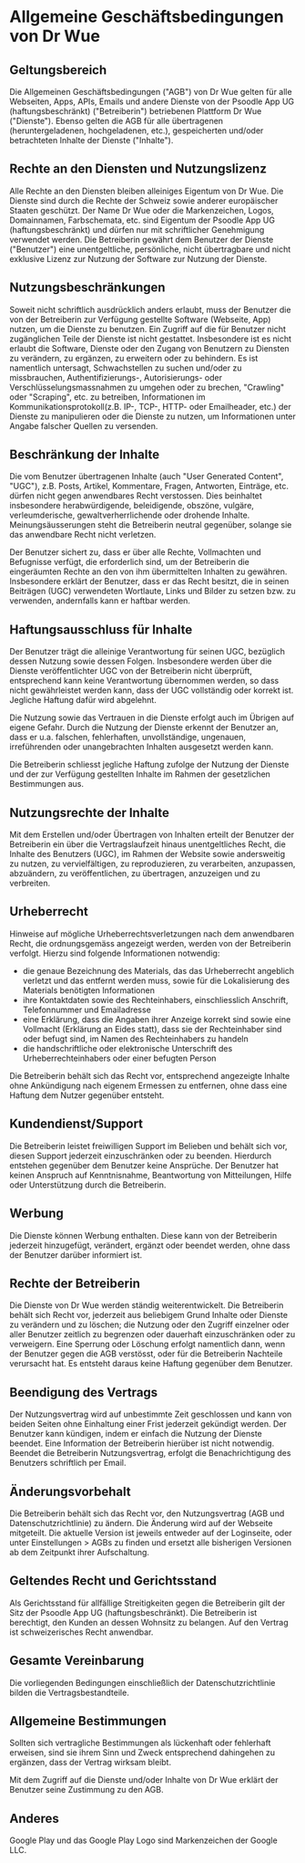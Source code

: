 # Allgemeine Geschäftsbedingungen von Dr Wue

## Geltungsbereich
Die Allgemeinen Geschäftsbedingungen ("AGB") von Dr Wue gelten für alle Webseiten, Apps, APIs, Emails und andere Dienste von der Psoodle App UG (haftungsbeschränkt) ("Betreiberin") betriebenen Plattform Dr Wue ("Dienste"). Ebenso gelten die AGB für alle übertragenen (heruntergeladenen, hochgeladenen, etc.), gespeicherten und/oder betrachteten Inhalte der Dienste ("Inhalte").  


## Rechte an den Diensten und Nutzungslizenz
Alle Rechte an den Diensten bleiben alleiniges Eigentum von Dr Wue. Die Dienste sind durch die Rechte der Schweiz sowie anderer europäischer Staaten geschützt. Der Name Dr Wue oder die Markenzeichen, Logos, Domainnamen, Farbschemata, etc. sind Eigentum der Psoodle App UG (haftungsbeschränkt) und dürfen nur mit schriftlicher Genehmigung verwendet werden. Die Betreiberin gewährt dem Benutzer der Dienste ("Benutzer") eine unentgeltliche, persönliche, nicht übertragbare und nicht exklusive Lizenz zur Nutzung der Software zur Nutzung der Dienste.  


## Nutzungsbeschränkungen
Soweit nicht schriftlich ausdrücklich anders erlaubt, muss der Benutzer die von der Betreiberin zur Verfügung gestellte Software (Webseite, App) nutzen, um die Dienste zu benutzen. Ein Zugriff auf die für Benutzer nicht zugänglichen Teile der Dienste ist nicht gestattet. Insbesondere ist es nicht erlaubt die Software, Dienste oder den Zugang von Benutzern zu Diensten zu verändern, zu ergänzen, zu erweitern oder zu behindern. Es ist namentlich untersagt, Schwachstellen zu suchen und/oder zu missbrauchen, Authentifizierungs-, Autorisierungs- oder Verschlüsselungsmassnahmen zu umgehen oder zu brechen, "Crawling" oder "Scraping", etc. zu betreiben, Informationen im Kommunikationsprotokoll(z.B. IP-, TCP-, HTTP- oder Emailheader, etc.) der Dienste zu manipulieren oder die Dienste zu nutzen, um Informationen unter Angabe falscher Quellen zu versenden.  


## Beschränkung der Inhalte
Die vom Benutzer übertragenen Inhalte (auch "User Generated Content", "UGC"), z.B. Posts, Artikel, Kommentare, Fragen, Antworten, Einträge, etc. dürfen nicht gegen anwendbares Recht verstossen. Dies beinhaltet insbesondere herabwürdigende, beleidigende, obszöne, vulgäre, verleumderische, gewaltverherrlichende oder drohende Inhalte. Meinungsäusserungen steht die Betreiberin neutral gegenüber, solange sie das anwendbare Recht nicht verletzen.

Der Benutzer sichert zu, dass er über alle Rechte, Vollmachten und Befugnisse verfügt, die erforderlich sind, um der Betreiberin die eingeräumten Rechte an den von ihm übermittelten Inhalten zu gewähren. Insbesondere erklärt der Benutzer, dass er das Recht besitzt, die in seinen Beiträgen (UGC) verwendeten Wortlaute, Links und Bilder zu setzen bzw. zu verwenden, andernfalls kann er haftbar werden.  


## Haftungsausschluss für Inhalte
Der Benutzer trägt die alleinige Verantwortung für seinen UGC, bezüglich dessen Nutzung sowie dessen Folgen. Insbesondere werden über die Dienste veröffentlichter UGC von der Betreiberin nicht überprüft, entsprechend kann keine Verantwortung übernommen werden, so dass nicht gewährleistet werden kann, dass der UGC vollständig oder korrekt ist. Jegliche Haftung dafür wird abgelehnt.

Die Nutzung sowie das Vertrauen in die Dienste erfolgt auch im Übrigen auf eigene Gefahr. Durch die Nutzung der Dienste erkennt der Benutzer an, dass er u.a. falschen, fehlerhaften, unvollständige, ungenauen, irreführenden oder unangebrachten Inhalten ausgesetzt werden kann.

Die Betreiberin schliesst jegliche Haftung zufolge der Nutzung der Dienste und der zur Verfügung gestellten Inhalte im Rahmen der gesetzlichen Bestimmungen aus.  


## Nutzungsrechte der Inhalte
Mit dem Erstellen und/oder Übertragen von Inhalten erteilt der Benutzer der Betreiberin ein über die Vertragslaufzeit hinaus unentgeltliches Recht, die Inhalte des Benutzers (UGC), im Rahmen der Website sowie andersweitig zu nutzen, zu vervielfältigen, zu reproduzieren, zu verarbeiten, anzupassen, abzuändern, zu veröffentlichen, zu übertragen, anzuzeigen und zu verbreiten.  


## Urheberrecht
Hinweise auf mögliche Urheberrechtsverletzungen nach dem anwendbaren Recht, die ordnungsgemäss angezeigt werden, werden von der Betreiberin verfolgt. Hierzu sind folgende Informationen notwendig:
* die genaue Bezeichnung des Materials, das das Urheberrecht angeblich verletzt und das entfernt werden muss, sowie für die Lokalisierung des Materials benötigten Informationen
* ihre Kontaktdaten sowie des Rechteinhabers, einschliesslich Anschrift, Telefonnummer und Emailadresse
* eine Erklärung, dass die Angaben ihrer Anzeige korrekt sind sowie eine Vollmacht (Erklärung an Eides statt), dass sie der Rechteinhaber sind oder befugt sind, im Namen des Rechteinhabers zu handeln
* die handschriftliche oder elektronische Unterschrift des Urheberrechteinhabers oder einer befugten Person

Die Betreiberin behält sich das Recht vor, entsprechend angezeigte Inhalte ohne Ankündigung nach eigenem Ermessen zu entfernen, ohne dass eine Haftung dem Nutzer gegenüber entsteht.  


## Kundendienst/Support
Die Betreiberin leistet freiwilligen Support im Belieben und behält sich vor, diesen Support jederzeit einzuschränken oder zu beenden. Hierdurch entstehen gegenüber dem Benutzer keine Ansprüche. Der Benutzer hat keinen Anspruch auf Kenntnisnahme, Beantwortung von Mitteilungen, Hilfe oder Unterstützung durch die Betreiberin.  


## Werbung
Die Dienste können Werbung enthalten. Diese kann von der Betreiberin jederzeit hinzugefügt, verändert, ergänzt oder beendet werden, ohne dass der Benutzer darüber informiert ist.  


## Rechte der Betreiberin
Die Dienste von Dr Wue werden ständig weiterentwickelt. Die Betreiberin behält sich Recht vor, jederzeit aus beliebigem Grund Inhalte oder Dienste zu verändern und zu löschen; die Nutzung oder den Zugriff einzelner oder aller Benutzer zeitlich zu begrenzen oder dauerhaft einzuschränken oder zu verweigern. Eine Sperrung oder Löschung erfolgt namentlich dann, wenn der Benutzer gegen die AGB verstösst, oder für die Betreiberin Nachteile verursacht hat. Es entsteht daraus keine Haftung gegenüber dem Benutzer.  


## Beendigung des Vertrags
Der Nutzungsvertrag wird auf unbestimmte Zeit geschlossen und kann von beiden Seiten ohne Einhaltung einer Frist jederzeit gekündigt werden. Der Benutzer kann kündigen, indem er einfach die Nutzung der Dienste beendet. Eine Information der Betreiberin hierüber ist nicht notwendig. Beendet die Betreiberin Nutzungsvertrag, erfolgt die Benachrichtigung des Benutzers schriftlich per Email.  


## Änderungsvorbehalt
Die Betreiberin behält sich das Recht vor, den Nutzungsvertrag (AGB und Datenschutzrichtlinie) zu ändern. Die Änderung wird auf der Webseite mitgeteilt. Die aktuelle Version ist jeweils entweder auf der Loginseite, oder unter Einstellungen > AGBs zu finden und ersetzt alle bisherigen Versionen ab dem Zeitpunkt ihrer Aufschaltung.  


## Geltendes Recht und Gerichtsstand
Als Gerichtsstand für allfällige Streitigkeiten gegen die Betreiberin gilt der Sitz der Psoodle App UG (haftungsbeschränkt). Die Betreiberin ist berechtigt, den Kunden an dessen Wohnsitz zu belangen. Auf den Vertrag ist schweizerisches Recht anwendbar.  


## Gesamte Vereinbarung
Die vorliegenden Bedingungen einschließlich der Datenschutzrichtlinie bilden die Vertragsbestandteile.  


## Allgemeine Bestimmungen
Sollten sich vertragliche Bestimmungen als lückenhaft oder fehlerhaft erweisen, sind sie ihrem Sinn und Zweck entsprechend dahingehen zu ergänzen, dass der Vertrag wirksam bleibt.

Mit dem Zugriff auf die Dienste und/oder Inhalte von Dr Wue erklärt der Benutzer seine Zustimmung zu den AGB.  


## Anderes
Google Play und das Google Play Logo sind Markenzeichen der Google LLC.
